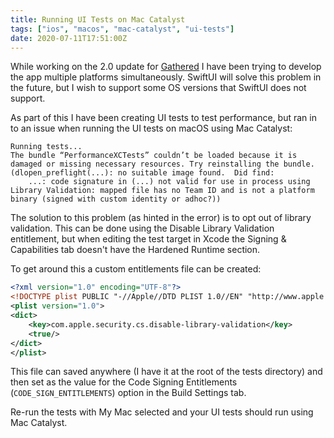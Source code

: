 ```yaml
---
title: Running UI Tests on Mac Catalyst
tags: ["ios", "macos", "mac-catalyst", "ui-tests"]
date: 2020-07-11T17:51:00Z
---
```


While working on the 2.0 update for [Gathered](/apps/gathered) I have been trying to develop the app multiple platforms simultaneously. SwiftUI will solve this problem in the future, but I wish to support some OS versions that SwiftUI does not support.

As part of this I have been creating UI tests to test performance, but ran in to an issue when running the UI tests on macOS using Mac Catalyst:

```
Running tests...
The bundle “PerformanceXCTests” couldn’t be loaded because it is damaged or missing necessary resources. Try reinstalling the bundle.
(dlopen_preflight(...): no suitable image found.  Did find:
	...: code signature in (...) not valid for use in process using Library Validation: mapped file has no Team ID and is not a platform binary (signed with custom identity or adhoc?))
```

<!-- more -->

The solution to this problem (as hinted in the error) is to opt out of library validation. This can be done using the Disable Library Validation entitlement, but when editing the test target in Xcode the Signing & Capabilities tab doesn't have the Hardened Runtime section.

To get around this a custom entitlements file can be created:

```xml
<?xml version="1.0" encoding="UTF-8"?>
<!DOCTYPE plist PUBLIC "-//Apple//DTD PLIST 1.0//EN" "http://www.apple.com/DTDs/PropertyList-1.0.dtd">
<plist version="1.0">
<dict>
	<key>com.apple.security.cs.disable-library-validation</key>
	<true/>
</dict>
</plist>
```

This file can saved anywhere (I have it at the root of the tests directory) and then set as the value for the Code Signing Entitlements (`CODE_SIGN_ENTITLEMENTS`) option in the Build Settings tab.

Re-run the tests with My Mac selected and your UI tests should run using Mac Catalyst.
